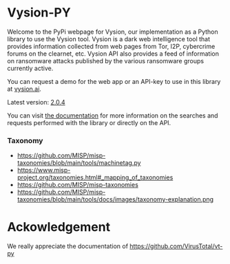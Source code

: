 # Vysion-PY

Welcome to the PyPi webpage for Vysion, our implementation as a Python library to use the Vysion tool. Vysion is a dark web intelligence tool that provides information collected from web pages from Tor, I2P, cybercrime forums on the clearnet, etc. Vysion API also provides a feed of information on ransomware attacks published by the various ransomware groups currently active.

You can request a demo for the web app or an API-key to use in this library at [vysion.ai](https://vysion.ai).

Latest version: [2.0.4](https://pypi.org/project/vysion/)

You can visit [the documentation](https://developers.vysion.ai/?python) for more information on the searches and requests performed with the library or directly on the API.

### Taxonomy

- https://github.com/MISP/misp-taxonomies/blob/main/tools/machinetag.py
- https://www.misp-project.org/taxonomies.html#_mapping_of_taxonomies
- https://github.com/MISP/misp-taxonomies
- https://github.com/MISP/misp-taxonomies/blob/main/tools/docs/images/taxonomy-explanation.png


# Ackowledgement

We really appreciate the documentation of https://github.com/VirusTotal/vt-py
